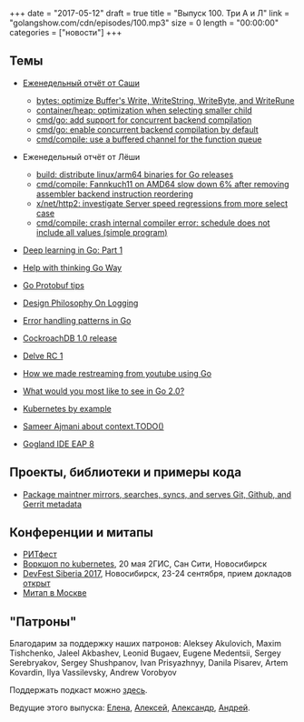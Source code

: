 +++
date = "2017-05-12"
draft = true
title = "Выпуск 100. Три А и Л"
link = "golangshow.com/cdn/episodes/100.mp3"
size = 0
length = "00:00:00"
categories = ["новости"]
+++

## Темы

* [Еженедельный отчёт от Саши](https://github.com/LK4D4/report/blob/master/reports/golang-05-09.md)
	* [bytes: optimize Buffer's Write, WriteString, WriteByte, and WriteRune](https://github.com/golang/go/commit/c08ac36761d3dc03d0a0b0ffb240c4a7c524536b)
	* [container/heap: optimization when selecting smaller child](https://github.com/golang/go/commit/f5352a7763c8f96f7f092990d64339eae0623263)
	* [cmd/go: add support for concurrent backend compilation](https://github.com/golang/go/commit/f4e5bd483b1c6f731c9925d3d1b66d2aba88980e)
	* [cmd/go: enable concurrent backend compilation by default](https://github.com/golang/go/commit/5e0bcb3893c2e54fdb96affcafd2953f20dd64eb)
	* [cmd/compile: use a buffered channel for the function queue](https://github.com/golang/go/commit/1213776650486aff30b607a6c6b6ece3e9c0155f)

* Еженедельный отчёт от Лёши
	* [build: distribute linux/arm64 binaries for Go releases](https://github.com/golang/go/issues/19082)
	* [cmd/compile: Fannkuch11 on AMD64 slow down 6% after removing assembler backend instruction reordering](https://github.com/golang/go/issues/18977)
	* [x/net/http2: investigate Server speed regressions from more select case](https://github.com/golang/go/issues/20302)
	* [cmd/compile: crash internal compiler error: schedule does not include all values (simple program)](https://github.com/golang/go/issues/20097)


* [Deep learning in Go: Part 1](http://gopherdata.io/post/deeplearning_in_go_part_1/)
* [Help with thinking Go Way](https://www.reddit.com/r/golang/comments/69u782/help_with_thinking_the_go_way/)
* [Go Protobuf tips](https://johanbrandhorst.github.io/blog/post/go-protobuf-tips/)
* [Design Philosophy On Logging](https://www.goinggo.net/2017/05/design-philosophy-on-logging.html)
* [Error handling patterns in Go](https://mijailovic.net/2017/05/09/error-handling-patterns-in-go/)
* [CockroachDB 1.0 release](https://www.cockroachlabs.com/blog/cockroachdb-1-0-release/)
* [Delve RC 1](https://groups.google.com/forum/#!topic/golang-nuts/kE-ZDrJEGR4)
* [How we made restreaming from youtube using Go](https://blog.maddevs.io/how-we-made-restreaming-from-youtube-using-go-dbe6eb1f1e0a)
* [What would you most like to see in Go 2.0?](https://twitter.com/golangnews/status/861213608411353089)
* [Kubernetes by example](http://kubernetesbyexample.com)
* [Sameer Ajmani about context.TODO()](https://groups.google.com/d/msg/golang-nuts/ti8M-fuu6RE/8w3LA1dXAwAJ)
* [Gogland IDE EAP 8](https://blog.jetbrains.com/go/2017/05/12/gogland-eap-8-is-available/)


## Проекты, библиотеки и примеры кода

* [Package maintner mirrors, searches, syncs, and serves Git, Github, and Gerrit metadata](http://golang.org/x/build/maintner)


## Конференции и митапы

* [РИТфест](http://ritfest.ru)
* [Воркшоп по kubernetes](http://techno.2gis.ru/event/kubernetes), 20 мая 2ГИС, Сан Сити, Новосибирск
* [DevFest Siberia 2017](https://gdg-siberia.com), Новосибирск, 23-24 сентября, прием докладов [открыт](https://bit.ly/dfSiberia17-c4p)
* [Митап в Москве](https://www.meetup.com/Golang-Moscow/events/237805619/)


## "Патроны"

Благодарим за поддержку наших патронов: Aleksey Akulovich, Maxim Tishchenko, Jaleel Akbashev, Leonid Bugaev,
Eugene Medentsii, Sergey Serebryakov, Sergey Shushpanov, Ivan Prisyazhnyy, Danila Pisarev, Artem Kovardin,
Ilya Vassilevsky, Andrew Vorobyov

Поддержать подкаст можно [здесь](https://www.patreon.com/golangshow).

Ведущие этого выпуска: [Елена](https://twitter.com/webdeva), [Алексей](https://twitter.com/paaleksey), [Александр](https://twitter.com/LK4D4math), [Андрей](https://twitter.com/dadabird).
